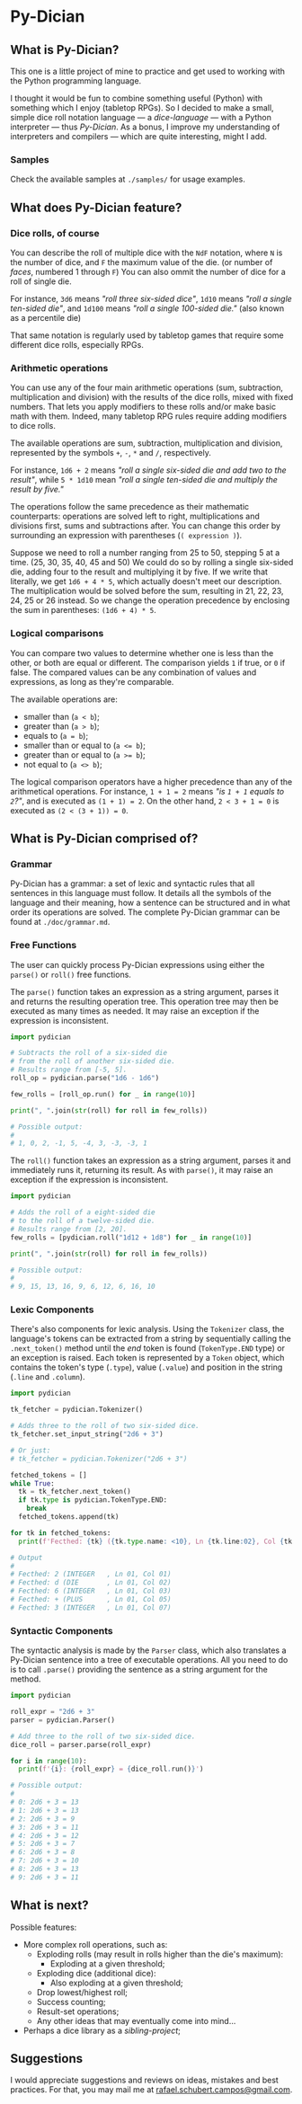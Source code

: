 # Py-Dician

## What is Py-Dician?

This one is a little project of mine to practice and get used to working with the Python programming language.

I thought it would be fun to combine something useful (Python) with something which I enjoy (tabletop RPGs). So I decided to make a small, simple dice roll notation language — a _dice-language_ — with a Python interpreter — thus _Py-Dician_. As a bonus, I improve my understanding of interpreters and compilers — which are quite interesting, might I add.

### Samples

Check the available samples at `./samples/` for usage examples.

## What does Py-Dician feature?

### Dice rolls, of course

You can describe the roll of multiple dice with the `NdF` notation, where `N` is the number of dice, and `F` the maximum value of the die. (or number of _faces_, numbered 1 through `F`) You can also ommit the number of dice for a roll of single die.

For instance, `3d6` means _"roll three six-sided dice"_, `1d10` means _"roll a single ten-sided die"_, and `1d100` means _"roll a single 100-sided die."_ (also known as a percentile die)

That same notation is regularly used by tabletop games that require some different dice rolls, especially RPGs.

### Arithmetic operations

You can use any of the four main arithmetic operations (sum, subtraction, multiplication and division) with the results of the dice rolls, mixed with fixed numbers. That lets you apply modifiers to these rolls and/or make basic math with them. Indeed, many tabletop RPG rules require adding modifiers to dice rolls.

The available operations are sum, subtraction, multiplication and division, represented by the symbols `+`, `-`, `*` and `/`, respectively.

For instance, `1d6 + 2` means _"roll a single six-sided die and add two to the result"_, while `5 * 1d10` mean _"roll a single ten-sided die and multiply the result by five."_

The operations follow the same precedence as their mathematic counterparts: operations are solved left to right, multiplications and divisions first, sums and subtractions after. You can change this order by surrounding an expression with parentheses (`( expression )`).

Suppose we need to roll a number ranging from 25 to 50, stepping 5 at a time. (25, 30, 35, 40, 45 and 50) We could do so by rolling a single six-sided die, adding four to the result and multiplying it by five. If we write that literally, we get `1d6 + 4 * 5`, which actually doesn't meet our description. The multiplication would be solved before the sum, resulting in 21, 22, 23, 24, 25 or 26 instead. So we change the operation precedence by enclosing the sum in parentheses: `(1d6 + 4) * 5`.

### Logical comparisons

You can compare two values to determine whether one is less than the other, or both are equal or different. The comparison yields `1` if true, or `0` if false. The compared values can be any combination of values and expressions, as long as they're comparable.

The available operations are:
- smaller than (`a < b`);
- greater than (`a > b`);
- equals to (`a = b`);
- smaller than or equal to (`a <= b`);
- greater than or equal to (`a >= b`);
- not equal to (`a <> b`);

The logical comparison operators have a higher precedence than any of the arithmetical operations. For instance, `1 + 1 = 2` means _"is `1 + 1` equals to `2`?"_, and is executed as `(1 + 1) = 2`. On the other hand, `2 < 3 + 1 = 0` is executed as `(2 < (3 + 1)) = 0`.

## What is Py-Dician comprised of?

### Grammar

Py-Dician has a grammar: a set of lexic and syntactic rules that all sentences in this language must follow. It details all the symbols of the language and their meaning, how a sentence can be structured and in what order its operations are solved. The complete Py-Dician grammar can be found at `./doc/grammar.md`.

### Free Functions

The user can quickly process Py-Dician expressions using either the `parse()` or `roll()` free functions.

The `parse()` function takes an expression as a string argument, parses it and returns the resulting operation tree. This operation tree may then be executed as many times as needed. It may raise an exception if the expression is inconsistent.

```Python
import pydician

# Subtracts the roll of a six-sided die
# from the roll of another six-sided die.
# Results range from [-5, 5].
roll_op = pydician.parse("1d6 - 1d6")

few_rolls = [roll_op.run() for _ in range(10)]

print(", ".join(str(roll) for roll in few_rolls))

# Possible output:
#
# 1, 0, 2, -1, 5, -4, 3, -3, -3, 1
```

The `roll()` function takes an expression as a string argument, parses it and immediately runs it, returning its result. As with `parse()`, it may raise an exception if the expression is inconsistent.

```Python
import pydician

# Adds the roll of a eight-sided die
# to the roll of a twelve-sided die.
# Results range from [2, 20].
few_rolls = [pydician.roll("1d12 + 1d8") for _ in range(10)]

print(", ".join(str(roll) for roll in few_rolls))

# Possible output:
#
# 9, 15, 13, 16, 9, 6, 12, 6, 16, 10
```

### Lexic Components

There's also components for lexic analysis. Using the `Tokenizer` class, the language's tokens can be extracted from a string by sequentially calling the `.next_token()` method until the _end_ token is found (`TokenType.END` type) or an exception is raised. Each token is represented by a `Token` object, which contains the token's type (`.type`), value (`.value`) and position in the string (`.line` and `.column`).

```Python
import pydician

tk_fetcher = pydician.Tokenizer()

# Adds three to the roll of two six-sided dice.
tk_fetcher.set_input_string("2d6 + 3")

# Or just:
# tk_fetcher = pydician.Tokenizer("2d6 + 3")

fetched_tokens = []
while True:
  tk = tk_fetcher.next_token()
  if tk.type is pydician.TokenType.END:
    break
  fetched_tokens.append(tk)

for tk in fetched_tokens:
  print(f'Fecthed: {tk} ({tk.type.name: <10}, Ln {tk.line:02}, Col {tk.column:02})')

# Output
#
# Fecthed: 2 (INTEGER   , Ln 01, Col 01)
# Fecthed: d (DIE       , Ln 01, Col 02)
# Fecthed: 6 (INTEGER   , Ln 01, Col 03)
# Fecthed: + (PLUS      , Ln 01, Col 05)
# Fecthed: 3 (INTEGER   , Ln 01, Col 07)
```

### Syntactic Components

The syntactic analysis is made by the `Parser` class, which also translates a Py-Dician sentence into a tree of executable operations. All you need to do is to call `.parse()` providing the sentence as a string argument for the method.

```Python
import pydician

roll_expr = "2d6 + 3"
parser = pydician.Parser()

# Add three to the roll of two six-sided dice.
dice_roll = parser.parse(roll_expr)

for i in range(10):
  print(f'{i}: {roll_expr} = {dice_roll.run()}')

# Possible output:
#
# 0: 2d6 + 3 = 13
# 1: 2d6 + 3 = 13
# 2: 2d6 + 3 = 9
# 3: 2d6 + 3 = 11
# 4: 2d6 + 3 = 12
# 5: 2d6 + 3 = 7
# 6: 2d6 + 3 = 8
# 7: 2d6 + 3 = 10
# 8: 2d6 + 3 = 13
# 9: 2d6 + 3 = 11
```

## What is next?

Possible features:

- More complex roll operations, such as:
  - Exploding rolls (may result in rolls higher than the die's maximum):
    - Exploding at a given threshold;
  - Exploding dice (additional dice):
    - Also exploding at a given threshold;
  - Drop lowest/highest roll;
  - Success counting;
  - Result-set operations;
  - Any other ideas that may eventually come into mind...
- Perhaps a dice library as a _sibling-project_;

## Suggestions

I would appreciate suggestions and reviews on ideas, mistakes and best practices. For that, you may mail me at rafael.schubert.campos@gmail.com.
